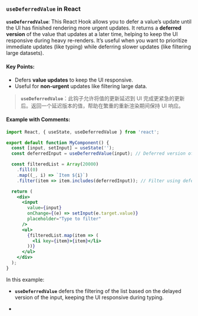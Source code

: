 ### `useDeferredValue` in React

**`useDeferredValue`**: This React Hook allows you to defer a value’s update until the UI has finished rendering more urgent updates. It returns a **deferred version** of the value that updates at a later time, helping to keep the UI responsive during heavy re-renders. It’s useful when you want to prioritize immediate updates (like typing) while deferring slower updates (like filtering large datasets).

<audio src="..\..\mp3\__`useDeferredV.mp3"></audio>

#### Key Points:

<audio src="..\..\mp3\- Defers __valu.mp3"></audio>

- Defers **value updates** to keep the UI responsive.
- Useful for **non-urgent** updates like filtering large data.

> **`useDeferredValue`**：此钩子允许将值的更新延迟到 UI 完成更紧急的更新后。返回一个延迟版本的值，帮助在繁重的重新渲染期间保持 UI 响应。
>
> <audio src="..\..\mp3\`useDeferredVal.mp3"></audio>

#### Example with Comments:

<audio src="..\..\mp3\这段代码展示了 React 的.mp3"></audio>

```jsx
import React, { useState, useDeferredValue } from 'react';

export default function MyComponent() {
  const [input, setInput] = useState('');
  const deferredInput = useDeferredValue(input); // Deferred version of the input

  const filteredList = Array(20000)
    .fill(0)
    .map((_, i) => `Item ${i}`)
    .filter(item => item.includes(deferredInput)); // Filter using deferred input

  return (
    <div>
      <input
        value={input}
        onChange={(e) => setInput(e.target.value)}
        placeholder="Type to filter"
      />
      <ul>
        {filteredList.map(item => (
          <li key={item}>{item}</li>
        ))}
      </ul>
    </div>
  );
}
```

In this example:
- **`useDeferredValue`** defers the filtering of the list based on the delayed version of the input, keeping the UI responsive during typing.

- <audio src="..\..\mp3\__`useDeferredV (1).mp3"></audio>